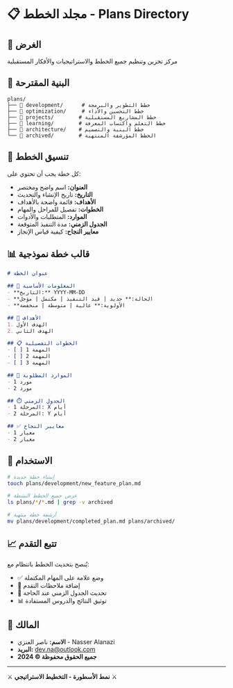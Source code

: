 # 📋 مجلد الخطط - Plans Directory

## 🎯 الغرض
مركز تخزين وتنظيم جميع الخطط والاستراتيجيات والأفكار المستقبلية

## 📁 البنية المقترحة

```
plans/
├── 📂 development/      # خطط التطوير والبرمجة
├── 📂 optimization/     # خطط التحسين والأداء
├── 📂 projects/        # خطط المشاريع المستقبلية
├── 📂 learning/        # خطط التعلم واكتساب المعرفة
├── 📂 architecture/    # خطط البنية والتصميم
└── 📂 archived/        # الخطط المؤرشفة المنتهية
```

## 📝 تنسيق الخطط

كل خطة يجب أن تحتوي على:
- **العنوان:** اسم واضح ومختصر
- **التاريخ:** تاريخ الإنشاء والتحديث
- **الأهداف:** قائمة واضحة بالأهداف
- **الخطوات:** تفصيل للمراحل والمهام
- **الموارد:** المتطلبات والأدوات
- **الجدول الزمني:** مدة التنفيذ المتوقعة
- **معايير النجاح:** كيفية قياس الإنجاز

## 📊 قالب خطة نموذجية

```markdown
# عنوان الخطة

## 📅 المعلومات الأساسية
- **التاريخ:** YYYY-MM-DD
- **الحالة:** جديد | قيد التنفيذ | مكتمل | مؤجل
- **الأولوية:** عالية | متوسطة | منخفضة

## 🎯 الأهداف
1. الهدف الأول
2. الهدف الثاني

## 📋 الخطوات التفصيلية
- [ ] المهمة 1
- [ ] المهمة 2
- [ ] المهمة 3

## 🔧 الموارد المطلوبة
- مورد 1
- مورد 2

## ⏱️ الجدول الزمني
- المرحلة 1: X أيام
- المرحلة 2: Y أيام

## ✅ معايير النجاح
- معيار 1
- معيار 2
```

## 🚀 الاستخدام

```bash
# إنشاء خطة جديدة
touch plans/development/new_feature_plan.md

# عرض جميع الخطط النشطة
ls plans/*/*.md | grep -v archived

# أرشفة خطة منتهية
mv plans/development/completed_plan.md plans/archived/
```

## 📈 تتبع التقدم

يُنصح بتحديث الخطط بانتظام مع:
- ✅ وضع علامة على المهام المكتملة
- 📝 إضافة ملاحظات التقدم
- 🔄 تحديث الجدول الزمني عند الحاجة
- 📊 توثيق النتائج والدروس المستفادة

## 👤 المالك
- **الاسم:** ناصر العنزي - Nasser Alanazi
- **البريد:** dev.na@outlook.com
- **جميع الحقوق محفوظة © 2024**

---

⚔️ **نمط الأسطورة - التخطيط الاستراتيجي** ⚔️